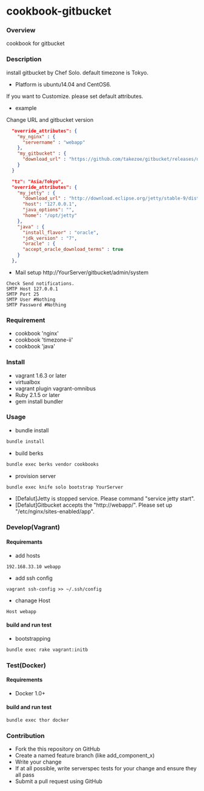 cookbook-gitbucket
==================

### Overview

cookbook for gitbucket

### Description

install gitbucket by Chef Solo.
default timezone is Tokyo.

* Platform is ubuntu14.04 and CentOS6.

If you want to Customize. please set default attributes.

* example

Change URL and gitbucket version

```roles/web.json
  "override_attributes": {
    "my_nginx" : {
      "servername" : "webapp"
    },
    "my_gitbucket" : {
      "download_url" : "https://github.com/takezoe/gitbucket/releases/download/2.7/gitbucket.war"
    }
  }
```

```roles/base.json
  "tz": "Asia/Tokyo",
  "override_attributes": {
    "my_jetty" : {
      "download_url" : "http://download.eclipse.org/jetty/stable-9/dist/jetty-distribution-9.2.6.v20141205.tar.gz",
      "host": "127.0.0.1",
      "java_options": "",
      "home": "/opt/jetty"
    },
    "java" : {
      "install_flavor" : "oracle",
      "jdk_version" : "7",
      "oracle" : {
      "accept_oracle_download_terms" : true
    }
  },
```

* Mail setup
http://YourServer/gitbucket/admin/system
```
Check Send notifications.
SMTP Host 127.0.0.1
SMTP Port 25
SMTP User #Nothing
SMTP Password #Nothing
```

### Requirement

* cookbook 'nginx'
* cookbook 'timezone-ii'
* cookbook 'java'

### Install

* vagrant 1.6.3 or later
* virtualbox
* vagrant plugin vagrant-omnibus
* Ruby 2.1.5 or later
* gem install bundler

### Usage

* bundle install

```bash
bundle install
```

* build berks

```bash
bundle exec berks vendor cookbooks
```

* provision server

```bash
bundle exec knife solo bootstrap YourServer
```

* [Defalut]Jetty is stopped service. Please command "service jetty start".
* [Defalut]Gitbucket accepts the "http://webapp/". Please set up "/etc/nginx/sites-enabled/app".

### Develop(Vagrant)

#### Requiremants

* add hosts

```hosts
192.168.33.10 webapp
```

* add ssh config

```config
vagrant ssh-config >> ~/.ssh/config
```

* chanage Host

```~/.ssh/config
Host webapp
```

#### build and run test

* bootstrapping

```bash
bundle exec rake vagrant:initb
```

### Test(Docker)

#### Requirements

* Docker 1.0+

#### build and run test

```bash
bundle exec thor docker
```

### Contribution
- Fork the this repository on GitHub
- Create a named feature branch (like add_component_x)
- Write your change
- If at all possible, write serverspec tests for your change and ensure they all pass
- Submit a pull request using GitHub
